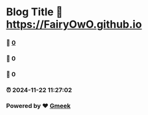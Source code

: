 # Blog Title :link: https://FairyOwO.github.io 
### :page_facing_up: [0](https://FairyOwO.github.io/tag.html) 
### :speech_balloon: 0 
### :hibiscus: 0 
### :alarm_clock: 2024-11-22 11:27:02 
### Powered by :heart: [Gmeek](https://github.com/Meekdai/Gmeek)
